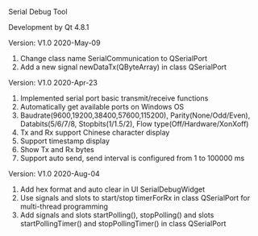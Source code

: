 Serial Debug Tool

Development by Qt 4.8.1

Version: V1.0 2020-May-09
1. Change class name SerialCommunication to QSerialPort
2. Add a new signal newDataTx(QByteArray) in class QSerialPort 


Version: V1.0 2020-Apr-23
1. Implemented serial port basic transmit/receive functions
2. Automatically get available ports on Windows OS
3. Baudrate(9600,19200,38400,57600,115200), Parity(None/Odd/Even), Databits(5/6/7/8, Stopbits(1/1.5/2), Flow type(Off/Hardware/XonXoff)
4. Tx and Rx support Chinese character display
5. Support timestamp display
6. Show Tx and Rx bytes
7. Support auto send, send interval is configured from 1 to 100000 ms


Version: V1.0 2020-Aug-04
1. Add hex format and auto clear in UI SerialDebugWidget
2. Use signals and slots to start/stop timerForRx in class QSerialPort for multi-thread programming
3. Add signals and slots startPolling(), stopPolling() and slots startPollingTimer() and stopPollingTimer()  in class QSerialPort


